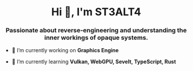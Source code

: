 <h1 align="center">Hi 👋, I'm ST3ALT4</h1>
<h3 align="center">Passionate about reverse‑engineering and understanding the inner workings of opaque systems.</h3>

- 🔭 I’m currently working on **Graphics Engine**

- 🌱 I’m currently learning **Vulkan, WebGPU, Sevelt, TypeScript, Rust**
